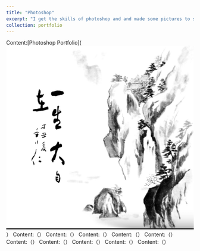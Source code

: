 ```yaml
---
title: "Photoshop"
excerpt: "I get the skills of photoshop and and made some pictures to show you here." 
collection: portfolio
---
```

Content:[Photoshop Portfolio](<img src="https://github.com/AliceYu68/tongjie-yu.github.io/blob/master/images/8.jpeg?raw=true" alt="Photo" style="width:600px;"/>）
Content:（）
Content:（）
Content:（）
Content:（）
Content:（）
Content:（）
Content:（）
Content:（）
Content:（）
Content:（）
